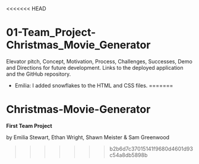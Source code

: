 <<<<<<< HEAD
# 01-Team_Project-Christmas_Movie_Generator
Elevator pitch, Concept, Motivation, Process, Challenges, Successes, Demo and Directions for future development.  Links to the deployed application and the GitHub repository.

* Emilia: I added snowflakes to the HTML and CSS files.
=======
# Christmas-Movie-Generator

**First Team Project**

by Emilia Stewart, Ethan Wright, Shawn Meister & Sam Greenwood

>>>>>>> b2b6d7c37015141f9680d4601d93c54a8db5898b

